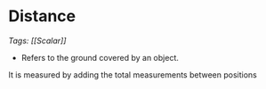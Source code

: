 # Distance
*Tags: [[Scalar]]*

- Refers to the ground covered by an object.


It is measured by adding the total measurements between positions